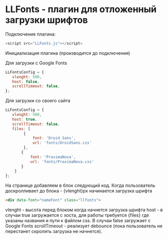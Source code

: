 LLFonts - плагин для отложенный загрузки шрифтов
=====================
Подключение плагина:
```javascript
<script src="LLFonts.js"></script>
```
Инициализация плагина (производится до подключения)

Для загрузки с Google Fonts
```javascript
LLFontsConfig = {
   vlenght: 500,
   host: false,
   scrollTimeout: false,
};
```
Для загрузки со своего сайта
```javascript
LLFontsConfig = {
   vlenght: 500,
   host: true,
   scrollTimeout: false,
   files: [
        {
            font: 'Droid Sans',
            url: 'fonts/DroidSans.css'
        },
       {
           font: 'ProximaNova',
           url: 'fonts/ProximaNova.css'
       }
    ]
};
```
На странице добавляем в блок следующий код. Когда пользователь доскролливает до блока - {vlenght}px начинается загрузка шрифта
```html
<div data-font="nameFont" class="llfonts">
```
vlenght - высота перед блоком когда начнется загрузка шрифта
host - в случаи true загружается с хоста, для работы требуется {files} где указаны названия и пути к файлом css. В случаи false загружает с Google Fonts 
scrollTimeout - реализует debounce (пока пользователь не перестанет скролить загрузка не начнется). 

